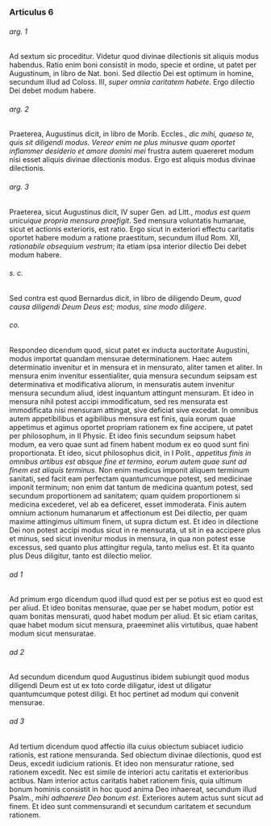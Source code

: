 ### Articulus 6

###### arg. 1
Ad sextum sic proceditur. Videtur quod divinae dilectionis sit aliquis modus habendus. Ratio enim boni consistit in modo, specie et ordine, ut patet per Augustinum, in libro de Nat. boni. Sed dilectio Dei est optimum in homine, secundum illud ad Coloss. III, *super omnia caritatem habete*. Ergo dilectio Dei debet modum habere.

###### arg. 2
Praeterea, Augustinus dicit, in libro de Morib. Eccles., *dic mihi, quaeso te, quis sit diligendi modus. Vereor enim ne plus minusve quam oportet inflammer desiderio et amore domini mei* frustra autem quaereret modum nisi esset aliquis divinae dilectionis modus. Ergo est aliquis modus divinae dilectionis.

###### arg. 3
Praeterea, sicut Augustinus dicit, IV super Gen. ad Litt., *modus est quem unicuique propria mensura praefigit*. Sed mensura voluntatis humanae, sicut et actionis exterioris, est ratio. Ergo sicut in exteriori effectu caritatis oportet habere modum a ratione praestitum, secundum illud Rom. XII, *rationabile obsequium vestrum*; ita etiam ipsa interior dilectio Dei debet modum habere.

###### s. c.
Sed contra est quod Bernardus dicit, in libro de diligendo Deum, *quod causa diligendi Deum Deus est; modus, sine modo diligere*.

###### co.
Respondeo dicendum quod, sicut patet ex inducta auctoritate Augustini, modus importat quandam mensurae determinationem. Haec autem determinatio invenitur et in mensura et in mensurato, aliter tamen et aliter. In mensura enim invenitur essentialiter, quia mensura secundum seipsam est determinativa et modificativa aliorum, in mensuratis autem invenitur mensura secundum aliud, idest inquantum attingunt mensuram. Et ideo in mensura nihil potest accipi immodificatum, sed res mensurata est immodificata nisi mensuram attingat, sive deficiat sive excedat. In omnibus autem appetibilibus et agibilibus mensura est finis, quia eorum quae appetimus et agimus oportet propriam rationem ex fine accipere, ut patet per philosophum, in II Physic. Et ideo finis secundum seipsum habet modum, ea vero quae sunt ad finem habent modum ex eo quod sunt fini proportionata. Et ideo, sicut philosophus dicit, in I Polit., *appetitus finis in omnibus artibus est absque fine et termino, eorum autem quae sunt ad finem est aliquis terminus*. Non enim medicus imponit aliquem terminum sanitati, sed facit eam perfectam quantumcumque potest, sed medicinae imponit terminum; non enim dat tantum de medicina quantum potest, sed secundum proportionem ad sanitatem; quam quidem proportionem si medicina excederet, vel ab ea deficeret, esset immoderata. Finis autem omnium actionum humanarum et affectionum est Dei dilectio, per quam maxime attingimus ultimum finem, ut supra dictum est. Et ideo in dilectione Dei non potest accipi modus sicut in re mensurata, ut sit in ea accipere plus et minus, sed sicut invenitur modus in mensura, in qua non potest esse excessus, sed quanto plus attingitur regula, tanto melius est. Et ita quanto plus Deus diligitur, tanto est dilectio melior.

###### ad 1
Ad primum ergo dicendum quod illud quod est per se potius est eo quod est per aliud. Et ideo bonitas mensurae, quae per se habet modum, potior est quam bonitas mensurati, quod habet modum per aliud. Et sic etiam caritas, quae habet modum sicut mensura, praeeminet aliis virtutibus, quae habent modum sicut mensuratae.

###### ad 2
Ad secundum dicendum quod Augustinus ibidem subiungit quod modus diligendi Deum est ut ex toto corde diligatur, idest ut diligatur quantumcumque potest diligi. Et hoc pertinet ad modum qui convenit mensurae.

###### ad 3
Ad tertium dicendum quod affectio illa cuius obiectum subiacet iudicio rationis, est ratione mensuranda. Sed obiectum divinae dilectionis, quod est Deus, excedit iudicium rationis. Et ideo non mensuratur ratione, sed rationem excedit. Nec est simile de interiori actu caritatis et exterioribus actibus. Nam interior actus caritatis habet rationem finis, quia ultimum bonum hominis consistit in hoc quod anima Deo inhaereat, secundum illud Psalm., *mihi adhaerere Deo bonum est*. Exteriores autem actus sunt sicut ad finem. Et ideo sunt commensurandi et secundum caritatem et secundum rationem.

